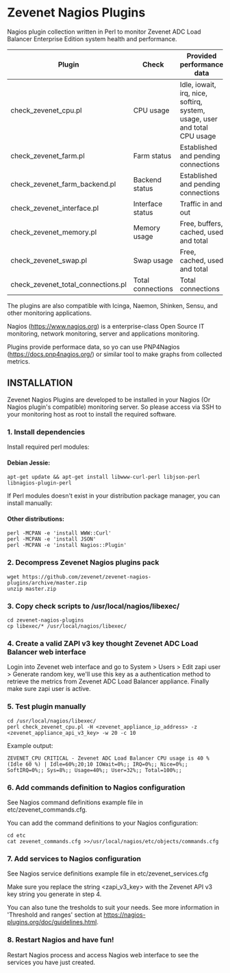# Zevenet Nagios Plugins

Nagios plugin collection written in Perl to monitor Zevenet ADC Load Balancer Enterprise Edition system health and performance.



| Plugin                             | Check             | Provided performance data                                                  |
| ---------------------------------- | ----------------- | ---------------------------------------------------------------------------|
| check_zevenet_cpu.pl               | CPU usage         | Idle, iowait, irq, nice, softirq, system, usage, user and total CPU usage  |
| check_zevenet_farm.pl              | Farm status       | Established and pending connections                                        | 
| check_zevenet_farm_backend.pl      | Backend status    | Established and pending connections                                        | 
| check_zevenet_interface.pl         | Interface status  | Traffic in and out                                                         |            
| check_zevenet_memory.pl            | Memory usage      | Free, buffers, cached, used and total                                      |
| check_zevenet_swap.pl              | Swap usage        | Free, cached, used and total                                               |
| check_zevenet_total_connections.pl | Total connections | Total connections                                                          |


The plugins are also compatible with Icinga, Naemon, Shinken, Sensu, and other monitoring applications.

Nagios (https://www.nagios.org) is a enterprise-class Open Source IT monitoring, network monitoring, server and applications monitoring.  

Plugins provide performace data, so yo can use PNP4Nagios (https://docs.pnp4nagios.org/) or similar tool to make graphs from 
collected metrics.


## INSTALLATION

Zevenet Nagios Plugins are developed to be installed in your Nagios (Or Nagios plugin's compatible) monitoring server. So please access via SSH to
your monitoring host as root to install the required software.

### 1. Install dependencies

Install required perl modules:

#### Debian Jessie:

```
apt-get update && apt-get install libwww-curl-perl libjson-perl libnagios-plugin-perl
```

If Perl modules doesn't exist in your distribution package manager, you can install manually:

#### Other distributions:

```
perl -MCPAN -e 'install WWW::Curl'
perl -MCPAN -e 'install JSON'
perl -MCPAN -e 'install Nagios::Plugin'  
```


### 2. Decompress Zevenet Nagios plugins pack

```
wget https://github.com/zevenet/zevenet-nagios-plugins/archive/master.zip 
unzip master.zip
```

### 3. Copy check scripts to /usr/local/nagios/libexec/

```
cd zevenet-nagios-plugins
cp libexec/* /usr/local/nagios/libexec/
```

### 4. Create a valid ZAPI v3 key thought Zevenet ADC Load Balancer web interface

Login into Zevenet web interface and go to System > Users > Edit zapi user > Generate random key, we'll use this key as a authentication method to retrieve the metrics from Zevenet ADC Load Balancer appliance.  Finally make sure zapi user is active.


### 5. Test plugin manually

```
cd /usr/local/nagios/libexec/
perl check_zevenet_cpu.pl -H <zevenet_appliance_ip_address> -z <zevenet_appliance_api_v3_key> -w 20 -c 10
```
Example output:

```
ZEVENET_CPU CRITICAL - Zevenet ADC Load Balancer CPU usage is 40 % (Idle 60 %) | Idle=60%;20;10 IOWait=0%;; IRQ=0%;; Nice=0%;; SoftIRQ=0%;; Sys=8%;; Usage=40%;; User=32%;; Total=100%;;
```

### 6. Add commands definition to Nagios configuration

See Nagios command definitions example file in etc/zevenet_commands.cfg.

You can add the command definitions to your Nagios configuration:

```
cd etc
cat zevenet_commands.cfg >>/usr/local/nagios/etc/objects/commands.cfg
```

### 7. Add services to Nagios configuration

See Nagios service definitions example file in etc/zevenet_services.cfg

Make sure you replace the string <zapi_v3_key> with the Zevenet API v3 key string you generate in step 4.

You can also tune the tresholds to suit your needs. See more information in 'Threshold and ranges' section at https://nagios-plugins.org/doc/guidelines.html.


### 8. Restart Nagios and have fun!

Restart Nagios process and access Nagios web interface to see the services you have just created.
 
